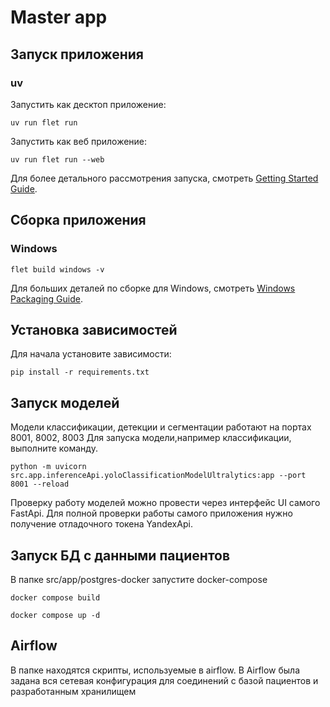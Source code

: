 # Master app

## Запуск приложения

### uv

Запустить как десктоп приложение:

```
uv run flet run
```

Запустить как веб приложение:

```
uv run flet run --web
```

Для более детального рассмотрения запуска, смотреть [Getting Started Guide](https://flet.dev/docs/getting-started/).

## Сборка приложения

### Windows

```
flet build windows -v
```

Для больших деталей по сборке для Windows, смотреть [Windows Packaging Guide](https://flet.dev/docs/publish/windows/).

## Установка зависимостей
Для начала установите зависимости:
```
pip install -r requirements.txt
```

## Запуск моделей
Модели классификации, детекции и сегментации работают на портах 8001, 8002, 8003
Для запуска модели,например классификации, выполните команду.
```
python -m uvicorn src.app.inferenceApi.yoloClassificationModelUltralytics:app --port 8001 --reload
```
Проверку работу моделей можно провести через интерфейс UI самого FastApi.
Для полной проверки работы самого приложения нужно получение отладочного токена YandexApi.

## Запуск БД с данными пациентов
В папке src/app/postgres-docker запустите docker-compose
```
docker compose build
```
```
docker compose up -d
```

## Airflow
В папке находятся скрипты, используемые в airflow. В Airflow была задана вся сетевая конфигурация для соединений с базой пациентов и разработанным хранилищем